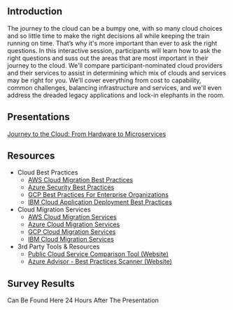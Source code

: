 ## Introduction
The journey to the cloud can be a bumpy one, with so many cloud choices and so little time to make the right decisions all while keeping the train running on time. That’s why it's more important than ever to ask the right questions. In this interactive session, participants will learn how to ask the right questions and suss out the areas that are most important in their journey to the cloud. We'll compare participant-nominated cloud providers and their services to assist in determining which mix of clouds and services may be right for you. We’ll cover everything from cost to capability, common challenges, balancing infrastructure and services, and we'll even address the dreaded legacy applications and lock-in elephants in the room.

## Presentations
[Journey to the Cloud: From Hardware to Microservices](Journey_to_the_Cloud.pdf) <br/>

## Resources
  * Cloud Best Practices
    * [AWS Cloud Migration Best Practices](https://aws.amazon.com/blogs/enterprise-strategy/21-best-practices-for-your-cloud-migration/)
    * [Azure Security Best Practices](https://docs.microsoft.com/en-us/azure/security/security-best-practices-and-patterns) 
    * [GCP Best Practices For Enterprise Organizations](https://cloud.google.com/docs/enterprise/best-practices-for-enterprise-organizations)
    * [IBM Cloud Application Deployment Best Practices](https://www.ibm.com/developerworks/cloud/library/cl-best-practices-deploying-apps-in-cloud/index.html)
  * Cloud Migration Services
    * [AWS Cloud Migration Services](https://aws.amazon.com/cloud-migration/)
    * [Azure Cloud Migration Services](https://azure.microsoft.com/en-us/migration/)
    * [GCP Cloud Migration Services](https://cloud.google.com/solutions/migration-center/)
    * [IBM Cloud Migration Services](https://www.ibm.com/cloud/migration-services)
  * 3rd Party Tools & Resources
    * [Public Cloud Service Comparison Tool (Website)](http://cloudcomparison.seanasaservice.com)
    * [Azure Advisor - Best Practices Scanner (Website)](https://azure.microsoft.com/en-us/services/advisor/)

## Survey Results
Can Be Found Here 24 Hours After The Presentation
